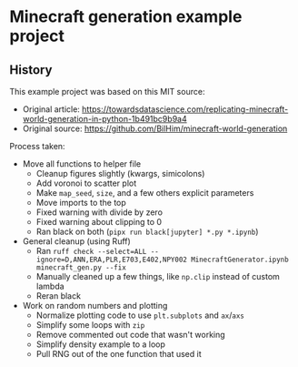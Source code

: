 # Minecraft generation example project

## History

This example project was based on this MIT source:

* Original article: https://towardsdatascience.com/replicating-minecraft-world-generation-in-python-1b491bc9b9a4
* Original source: https://github.com/BilHim/minecraft-world-generation

Process taken:

* Move all functions to helper file
    * Cleanup figures slightly (kwargs, simicolons)
    * Add voronoi to scatter plot
    * Make `map_seed`, `size`, and a few others explicit parameters
    * Move imports to the top
    * Fixed warning with divide by zero
    * Fixed warning about clipping to 0
    * Ran black on both (`pipx run black[jupyter] *.py *.ipynb`)
* General cleanup (using Ruff)
    * Ran `ruff check --select=ALL --ignore=D,ANN,ERA,PLR,E703,E402,NPY002 MinecraftGenerator.ipynb minecraft_gen.py --fix`
    * Manually cleaned up a few things, like `np.clip` instead of custom lambda
    * Reran black
* Work on random numbers and plotting
    * Normalize plotting code to use `plt.subplots` and `ax`/`axs`
    * Simplify some loops with `zip`
    * Remove commented out code that wasn't working
    * Simplify density example to a loop
    * Pull RNG out of the one function that used it

